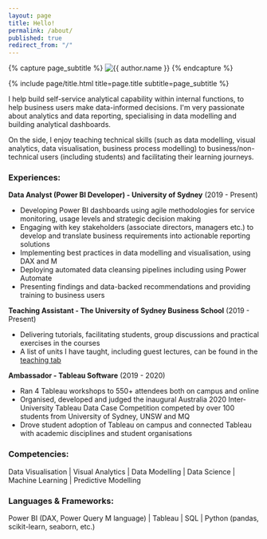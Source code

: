 ```yaml
---
layout: page
title: Hello!
permalink: /about/
published: true
redirect_from: "/"
---
```


<div class="page" markdown="1">

{% capture page_subtitle %}
<img
    class="me"
    alt="{{ author.name }}"
    src="{{ site.author.photo | relative_url }}"
    srcset="{{ site.author.photo2x | relative_url }} 2x"
/>
{% endcapture %}

{% include page/title.html title=page.title subtitle=page_subtitle %}

I help build self-service analytical capability within internal functions, to help business users make data-informed decisions. I'm very passionate about analytics and data reporting, specialising in data modelling and building analytical dashboards.

On the side, I enjoy teaching technical skills (such as data modelling, visual analytics, data visualisation, business process modelling) to business/non-technical users (including students) and facilitating their learning journeys.

### Experiences:

**Data Analyst (Power BI Developer) - University of Sydney** (2019 - Present)

- Developing Power BI dashboards using agile methodologies for service monitoring, usage levels and strategic decision making
- Engaging with key stakeholders (associate directors, managers etc.) to develop and translate business requirements into actionable reporting solutions
- Implementing best practices in data modelling and visualisation, using DAX and M
- Deploying automated data cleansing pipelines including using Power Automate
- Presenting findings and data-backed recommendations and providing training to business users

**Teaching Assistant - The University of Sydney Business School** (2019 - Present)

- Delivering tutorials, facilitating students, group discussions and practical exercises in the courses
- A list of units I have taught, including guest lectures, can be found in the [teaching tab](https://jeffreycklo.github.io/teaching)

**Ambassador - Tableau Software** (2019 - 2020)

- Ran 4 Tableau workshops to 550+ attendees both on campus and online
- Organised, developed and judged the inaugural Australia 2020 Inter-University Tableau Data Case Competition competed by over 100 students from University of Sydney, UNSW and MQ
- Drove student adoption of Tableau on campus and connected Tableau with academic disciplines and student organisations

### Competencies:

Data Visualisation \| Visual Analytics \| Data Modelling \| Data Science \| Machine Learning \| Predictive Modelling

### Languages & Frameworks:

Power BI (DAX, Power Query M language) \| Tableau \| SQL \| Python (pandas, scikit-learn, seaborn, etc.)

</div>
